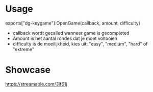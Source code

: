 # Usage
exports["dg-keygame"]:OpenGame(callback, amount, difficulty)
- callback wordt gecalled wanneer game is gecompleted
- Amount is het aantal rondes dat je moet voltooien
- difficulty is de moeilijkheid, kies uit: "easy", "medium", "hard" of "extreme"

# Showcase
https://streamable.com/3if61j
